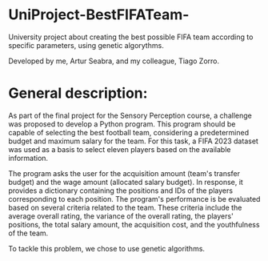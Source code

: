 # UniProject-BestFIFATeam-
University project about creating the best possible FIFA team according to specific parameters, using genetic algorythms.

Developed by me, Artur Seabra, and my colleague, Tiago Zorro.

# General description:

As part of the final project for the Sensory Perception course, a challenge was proposed to develop a Python program. This program should be capable of selecting the best football team, considering a predetermined budget and maximum salary for the team. For this task, a FIFA 2023 dataset was used as a basis to select eleven players based on the available information.

The program asks the user for the acquisition amount (team's transfer budget) and the wage amount (allocated salary budget). In response, it provides a dictionary containing the positions and IDs of the players corresponding to each position. The program's performance is be evaluated based on several criteria related to the team. These criteria include the average overall rating, the variance of the overall rating, the players' positions, the total salary amount, the acquisition cost, and the youthfulness of the team.

To tackle this problem, we chose to use genetic algorithms.
